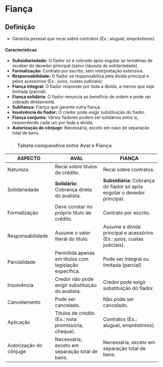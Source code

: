 # Fiança

## Definição
- Garantia pessoal que recai sobre contratos (Ex.: aluguel, empréstimos).

#### Características
- **Subsidiariedade:** O fiador só é cobrado após esgotar as tentativas de receber do devedor principal (salvo cláusula de solidariedade).
- **Formalização:** Contrato por escrito, sem interpretação extensiva.
- **Responsabilidade:** O fiador se responsabiliza pela dívida principal e pelos acessórios (Ex.: juros, custas judiciais).
- **Fiança integral:** O fiador responde por toda a dívida, a menos que seja limitada (parcial).
- **Fiança solidária:** O fiador renuncia ao benefício de ordem e pode ser cobrado diretamente.
- **Subfiança:** Fiança que garante outra fiança.
- **Insolvência do fiador:** O credor pode exigir substituição do fiador.
- **Fiança conjunta:** Vários fiadores podem ser solidários entre si, respondendo cada um por toda a dívida.
- **Autorização do cônjuge:** Necessária, exceto em caso de separação total de bens.

> ### Tabela comparativa entre Aval e Fiança

| ASPECTO                | AVAL                                                   | FIANÇA                                                                   |
|------------------------|--------------------------------------------------------|--------------------------------------------------------------------------|
| Natureza               | Recai sobre títulos de crédito.                        | Recai sobre contratos.                                                   |
| Solidariedade          | **Solidário:** Cobrança direta do avalista.            | **Subsidiária:** Cobrança do fiador só após esgotar o devedor principal. |
| Formalização           | Deve constar no próprio título de crédito.             | Contrato por escrito.                                                    |
| Responsabilidade       | Assume o valor literal do título.                      | Assume a dívida principal e acessórios (Ex.: juros, custas judiciais).   |
| Parcialidade           | Permitida apenas em títulos com legislação específica. | Pode ser integral ou limitada (parcial).                                 |
| Insolvência            | Credor não pode exigir substituição do avalista.       | Credor pode exigir substituição do fiador.                               |
| Cancelamento           | Pode ser cancelado.                                    | Não pode ser cancelado.                                                  |
| Aplicação              | Títulos de crédito (Ex.: nota promissória, cheque).    | Contratos (Ex.: aluguel, empréstimos).                                   |
| Autorização do cônjuge | Necessária, exceto em separação total de bens.         | Necessária, exceto em separação total de bens.                           |